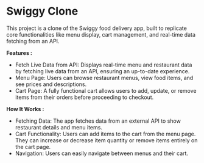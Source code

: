 # Swiggy Clone
This project is a clone of the Swiggy food delivery app, built to replicate core functionalities like menu display, cart management, and real-time data fetching from an API.

<b>Features : </b>
<ul>
<li>Fetch Live Data from API: Displays real-time menu and restaurant data by fetching live data from an API, ensuring an up-to-date experience.</li>
<li>Menu Page: Users can browse restaurant menus, view food items, and see prices and descriptions.</li>
<li>Cart Page: A fully functional cart allows users to add, update, or remove items from their orders before proceeding to checkout.</li>
</ul>

<B>How It Works : </B>

<ul>
  <li>Fetching Data: The app fetches data from an external API to show restaurant details and menu items.</li>
  <li>Cart Functionality: Users can add items to the cart from the menu page. They can increase or decrease item quantity or remove items entirely on the cart page.</li>
  <li>Navigation: Users can easily navigate between menus and their cart.</li>
</ul>
